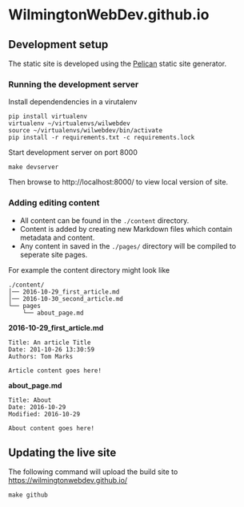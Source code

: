 # WilmingtonWebDev.github.io

## Development setup

The static site is developed using the [Pelican](http://docs.getpelican.com) static site generator.

### Running the development server

Install dependendencies in a virutalenv

```
pip install virtualenv
virtualenv ~/virtualenvs/wilwebdev
source ~/virtualenvs/wilwebdev/bin/activate
pip install -r requirements.txt -c requirements.lock
```

Start development server on port 8000
```
make devserver
```

Then browse to http://localhost:8000/ to view local version of site.

### Adding editing content

- All content can be found in the `./content` directory.
- Content is added by creating new Markdown files which contain metadata and content.
- Any content in saved in the `./pages/` directory will be compiled to seperate site pages.

For example the content directory might look like
```
./content/
│── 2016-10-29_first_article.md
│── 2016-10-30_second_article.md
└── pages
    └── about_page.md
```

**2016-10-29_first_article.md**
```
Title: An article Title
Date: 201-10-26 13:30:59
Authors: Tom Marks

Article content goes here!
```

**about_page.md**
```
Title: About
Date: 2016-10-29
Modified: 2016-10-29

About content goes here!
```

## Updating the live site

The following command will upload the build site to https://wilmingtonwebdev.github.io/

```
make github
```
